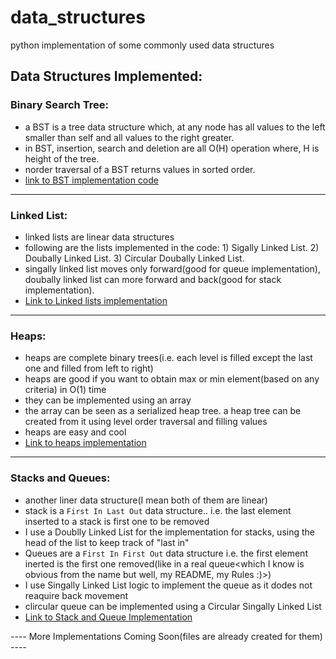 # data_structures
python implementation of some commonly used data structures
## Data Structures Implemented:
### Binary Search Tree:
* a BST is a tree data structure which, at any node has all values to the left smaller than self and all values to the right greater.
* in BST, insertion, search and deletion are all O(H) operation where, H is height of the tree.
* norder traversal of a BST returns values in sorted order.
* [link to BST implementation code](https://github.com/Casperrules/data_structures/blob/master/binary_search_tree.py)

---
### Linked List:
* linked lists are linear data structures
* following are the lists implemented in the code: 1) Sigally Linked List. 2) Doubally Linked List. 3) Circular Doubally Linked List.
* singally linked list moves only forward(good for queue implementation), doubally linked list can more forward and back(good for stack implementation).
* [Link to Linked lists implementation](https://github.com/Casperrules/data_structures/blob/master/linked_lists.py)

---
### Heaps:
* heaps are complete binary trees(i.e. each level is filled except the last one and filled from left to right)
* heaps are good if you want to obtain max or min element(based on any criteria) in O(1) time
* they can be implemented using an array
* the array can be seen as a serialized heap tree. a heap tree can be created from it using level order traversal and filling values
* heaps are easy and cool
* [Link to heaps implementation](https://github.com/Casperrules/data_structures/blob/master/heaps.py)

---
### Stacks and Queues:
* another liner data structure(I mean both of them are linear)
* stack is a `First In Last Out` data structure.. i.e. the last element inserted to a stack is first one to be removed
* I use a Doublly Linked List for the implementation for stacks, using the head of the list to keep track of "last in"
* Queues are a `First In First Out` data structure i.e. the first element inerted is the first one removed(like in a real queue<which I know is obvious from the name but well, my README, my Rules :)>)
* I use Singally Linked List logic to implement the queue as it dodes not reaquire back movement
* clircular queue can be implemented using a Circular Singally Linked List
* [Link to Stack and Queue Implementation](https://github.com/Casperrules/data_structures/blob/master/stack_and_queue.py)


---- More Implementations Coming Soon(files are already created for them) ----
